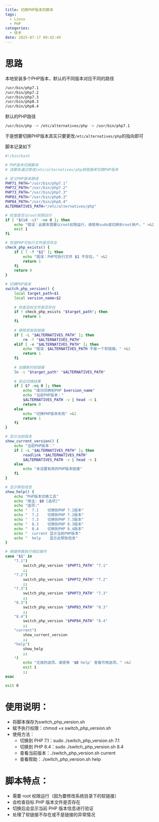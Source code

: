 ```yaml
---
title: 切换PHP版本的脚本
tags:
  - Linux
  - PHP
categories:
  - 技术
date: 2025-07-17 09:42:49
---
```


# 思路
本地安装多个PHP版本，默认的不同版本对应不同的路径

```bash
/usr/bin/php7.1
/usr/bin/php7.2
/usr/bin/php7.3
/usr/bin/php8.3
/usr/bin/php8.4
```

默认的PHP路径
```bash
/usr/bin/php -> /etc/alternatives/php -> /usr/bin/php7.1
```

于是想要切换PHP版本其实只要更改`/etc/alternatives/php`的指向即可

脚本记录如下

```bash
#!/bin/bash

# PHP版本切换脚本
# 该脚本通过修改/etc/alternatives/php软链接来切换PHP版本

# 定义PHP版本路径
PHP71_PATH="/usr/bin/php7.1"
PHP72_PATH="/usr/bin/php7.2"
PHP73_PATH="/usr/bin/php7.3"
PHP83_PATH="/usr/bin/php8.3"
PHP84_PATH="/usr/bin/php8.4"
ALTERNATIVES_PATH="/etc/alternatives/php"

# 检查是否以root权限运行
if [ "$(id -u)" -ne 0 ]; then
    echo "错误：此脚本需要以root权限运行，请使用sudo或切换到root用户。" >&2
    exit 1
fi

# 检查PHP可执行文件是否存在
check_php_exists() {
    if [ ! -f "$1" ]; then
        echo "错误：PHP可执行文件 $1 不存在。" >&2
        return 1
    fi
    return 0
}

# 切换PHP版本
switch_php_version() {
    local target_path=$1
    local version_name=$2
    
    # 检查目标文件是否存在
    if ! check_php_exists "$target_path"; then
        return 1
    fi
    
    # 移除现有软链接
    if [ -L "$ALTERNATIVES_PATH" ]; then
        rm -f "$ALTERNATIVES_PATH"
    elif [ -e "$ALTERNATIVES_PATH" ]; then
        echo "错误：$ALTERNATIVES_PATH 不是一个软链接。" >&2
        return 1
    fi
    
    # 创建新的软链接
    ln -s "$target_path" "$ALTERNATIVES_PATH"
    
    # 验证切换结果
    if [ $? -eq 0 ]; then
        echo "成功切换到PHP $version_name"
        echo "当前PHP版本："
        $ALTERNATIVES_PATH -v | head -n 1
        return 0
    else
        echo "切换PHP版本失败" >&2
        return 1
    fi
}

# 显示当前版本
show_current_version() {
    echo "当前PHP版本："
    if [ -L "$ALTERNATIVES_PATH" ]; then
        readlink "$ALTERNATIVES_PATH"
        $ALTERNATIVES_PATH -v | head -n 1
    else
        echo "未设置有效的PHP版本链接"
    fi
}

# 显示帮助信息
show_help() {
    echo "PHP版本切换工具"
    echo "用法: $0 [选项]"
    echo "选项:"
    echo "  7.1    切换到PHP 7.1版本"
    echo "  7.2    切换到PHP 7.2版本"
    echo "  7.3    切换到PHP 7.3版本"
    echo "  8.3    切换到PHP 8.3版本"
    echo "  8.4    切换到PHP 8.4版本"
    echo "  current 显示当前PHP版本"
    echo "  help    显示此帮助信息"
}

# 根据参数执行相应操作
case "$1" in
    "7.1")
        switch_php_version "$PHP71_PATH" "7.1"
        ;;
    "7.2")
        switch_php_version "$PHP72_PATH" "7.2"
        ;;
    "7.3")
        switch_php_version "$PHP73_PATH" "7.3"
        ;;
    "8.3")
        switch_php_version "$PHP83_PATH" "8.3"
        ;; 
    "8.4")
        switch_php_version "$PHP84_PATH" "8.4"
        ;;
    "current")
        show_current_version
        ;;
    "help")
        show_help
        ;;
    *)
        echo "无效的选项。请使用 '$0 help' 查看可用选项。" >&2
        exit 1
        ;;
esac

exit 0
```

# 使用说明：

- 将脚本保存为switch_php_version.sh
- 赋予执行权限：chmod +x switch_php_version.sh
- 使用方法：
  - 切换到 PHP 7.1：sudo ./switch_php_version.sh 7.1
  - 切换到 PHP 8.4：sudo ./switch_php_version.sh 8.4
  - 查看当前版本：./switch_php_version.sh current
  - 查看帮助：./switch_php_version.sh help

# 脚本特点：

- 需要 root 权限运行（因为要修改系统目录下的软链接）
- 会检查目标 PHP 版本文件是否存在
- 切换后会显示当前 PHP 版本信息进行验证
- 处理了软链接不存在或不是链接的异常情况
